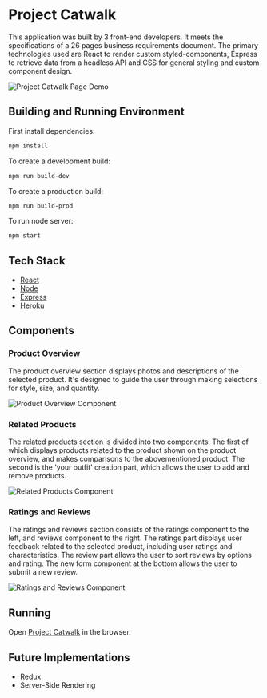 # Project Catwalk

This application was built by 3 front-end developers. It meets the specifications of a 26 pages business requirements document. The primary technologies used are React to render custom styled-components, Express to retrieve data from a headless API and CSS for general styling and custom component design.

![Project Catwalk Page Demo](readme_assets/main.gif)

## Building and Running Environment

First install dependencies:

```sh
npm install
```

To create a development build:

```sh
npm run build-dev
```

To create a production build:

```sh
npm run build-prod
```

To run node server:

```sh
npm start
```

## Tech Stack
* [React](https://reactjs.org)
* [Node](https://nodejs.org/en)
* [Express](https://expressjs.com)
* [Heroku](https://www.heroku.com)

## Components
### Product Overview
The product overview section displays photos and descriptions of the selected product. It's designed to guide the user through making selections for style, size, and quantity.

![Product Overview Component](readme_assets/overview.gif)

### Related Products
The related products section is divided into two components. The first of which displays products related to the product shown on the product overview, and makes comparisons to the abovementioned product. The second is the 'your outfit' creation part, which allows the user to add and remove products.

![Related Products Component](readme_assets/related.gif)

### Ratings and Reviews
The ratings and reviews section consists of the ratings component to the left, and reviews component to the right. The ratings part displays user feedback related to the selected product, including user ratings and characteristics. The review part allows the user to sort reviews by options and rating. The new form component at the bottom allows the user to submit a new review.

![Ratings and Reviews Component](readme_assets/ratings-and-reviews.gif)

## Running

Open [Project Catwalk](http://project-catwalk-donauwelle.herokuapp.com) in the browser.

## Future Implementations

* Redux
* Server-Side Rendering